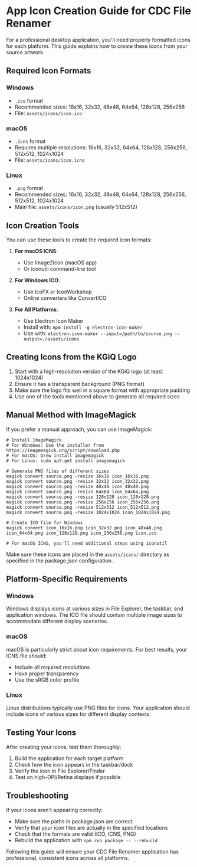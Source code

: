 # App Icon Creation Guide for CDC File Renamer

For a professional desktop application, you'll need properly formatted icons for each platform. This guide explains how to create these icons from your source artwork.

## Required Icon Formats

### Windows
- `.ico` format
- Recommended sizes: 16x16, 32x32, 48x48, 64x64, 128x128, 256x256
- File: `assets/icons/icon.ico`

### macOS
- `.icns` format
- Requires multiple resolutions: 16x16, 32x32, 64x64, 128x128, 256x256, 512x512, 1024x1024
- File: `assets/icons/icon.icns`

### Linux
- `.png` format
- Recommended sizes: 16x16, 32x32, 48x48, 64x64, 128x128, 256x256, 512x512, 1024x1024
- Main file: `assets/icons/icon.png` (usually 512x512)

## Icon Creation Tools

You can use these tools to create the required icon formats:

1. **For macOS ICNS**: 
   - Use Image2Icon (macOS app)
   - Or iconutil command-line tool

2. **For Windows ICO**:
   - Use IcoFX or IconWorkshop
   - Online converters like ConvertICO

3. **For All Platforms**:
   - Use Electron Icon Maker 
   - Install with: `npm install -g electron-icon-maker`
   - Use with: `electron-icon-maker --input=/path/to/source.png --output=./assets/icons`

## Creating Icons from the KGiQ Logo

1. Start with a high-resolution version of the KGiQ logo (at least 1024x1024)
2. Ensure it has a transparent background (PNG format)
3. Make sure the logo fits well in a square format with appropriate padding
4. Use one of the tools mentioned above to generate all required sizes

## Manual Method with ImageMagick

If you prefer a manual approach, you can use ImageMagick:

    # Install ImageMagick
    # For Windows: Use the installer from https://imagemagick.org/script/download.php
    # For macOS: brew install imagemagick
    # For Linux: sudo apt-get install imagemagick

    # Generate PNG files of different sizes
    magick convert source.png -resize 16x16 icon_16x16.png
    magick convert source.png -resize 32x32 icon_32x32.png
    magick convert source.png -resize 48x48 icon_48x48.png
    magick convert source.png -resize 64x64 icon_64x64.png
    magick convert source.png -resize 128x128 icon_128x128.png
    magick convert source.png -resize 256x256 icon_256x256.png
    magick convert source.png -resize 512x512 icon_512x512.png
    magick convert source.png -resize 1024x1024 icon_1024x1024.png

    # Create ICO file for Windows
    magick convert icon_16x16.png icon_32x32.png icon_48x48.png icon_64x64.png icon_128x128.png icon_256x256.png icon.ico

    # For macOS ICNS, you'll need additional steps using iconutil

Make sure these icons are placed in the `assets/icons/` directory as specified in the package.json configuration.

## Platform-Specific Requirements

### Windows
Windows displays icons at various sizes in File Explorer, the taskbar, and application windows. The ICO file should contain multiple image sizes to accommodate different display scenarios.

### macOS
macOS is particularly strict about icon requirements. For best results, your ICNS file should:
- Include all required resolutions
- Have proper transparency
- Use the sRGB color profile

### Linux
Linux distributions typically use PNG files for icons. Your application should include icons of various sizes for different display contexts.

## Testing Your Icons

After creating your icons, test them thoroughly:
1. Build the application for each target platform
2. Check how the icon appears in the taskbar/dock
3. Verify the icon in File Explorer/Finder
4. Test on high-DPI/Retina displays if possible

## Troubleshooting

If your icons aren't appearing correctly:
- Make sure the paths in package.json are correct
- Verify that your icon files are actually in the specified locations
- Check that the formats are valid (ICO, ICNS, PNG)
- Rebuild the application with `npm run package -- --rebuild`

Following this guide will ensure your CDC File Renamer application has professional, consistent icons across all platforms.